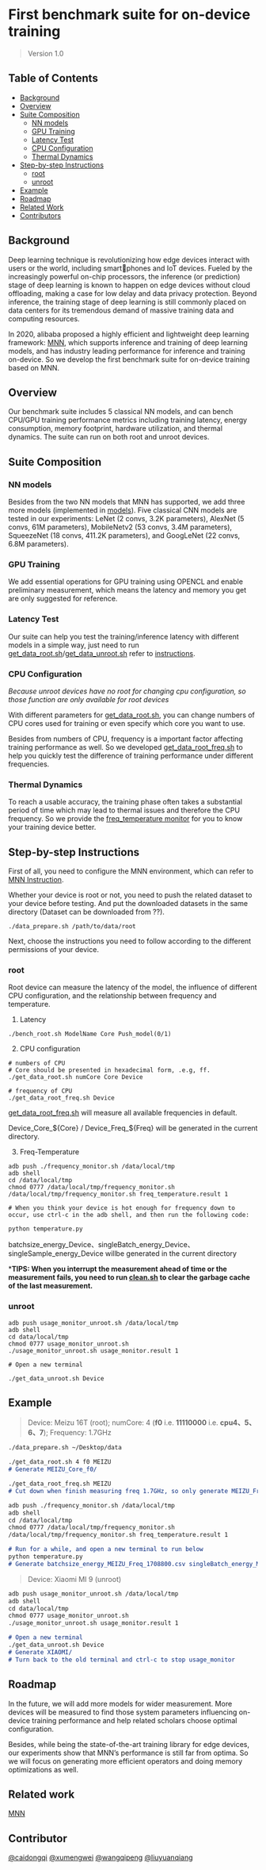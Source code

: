 # First benchmark suite for on-device training

> Version 1.0
## Table of Contents

- [Background](#background)
- [Overview](#overview)
- [Suite Composition](#suite-composition)
  - [NN models](#nn-models)
  - [GPU Training](#gpu-training)
  - [Latency Test](#latency-test)
  - [CPU Configuration](#cpu-configuration)
  - [Thermal Dynamics](#thermal-dynamics)
- [Step-by-step Instructions](#step-by-step-instructions)
  - [root](#root-instruction)
  - [unroot](#unroot-instruction)
- [Example](#example)
- [Roadmap](#roadmap)
- [Related Work](#related-work)
- [Contributors](#contributors)


## Background
Deep learning technique is revolutionizing how edge
devices interact with users or the world, including smartphones and IoT devices. Fueled by the increasingly
powerful on-chip processors, the inference (or prediction) stage of deep learning is known to happen on edge devices without cloud offloading, making a case for low delay and data privacy protection. Beyond inference, the training stage of deep learning is still commonly placed on data centers for its tremendous demand of massive training data and computing resources.

In 2020, alibaba proposed a highly efficient and lightweight deep learning framework: [MNN](https://github.com/alibaba/MNN), which supports inference and training of deep learning models, and has industry leading performance for inference and training on-device. So we develop the first benchmark suite for on-device training based on MNN.

## Overview
Our benchmark suite includes 5 classical NN models, and
can bench CPU/GPU training performance metrics including training latency, energy consumption, memory footprint, hardware utilization, and thermal dynamics. The suite can run on both root and unroot devices.

## Suite Composition

### NN models
Besides from the two NN models that MNN has supported, we add three more models (implemented in [models](../source/models)). Five classical CNN models are tested in our experiments:  LeNet (2 convs, 3.2K parameters), AlexNet (5
convs, 61M parameters), MobileNetv2 (53 convs, 3.4M
parameters), SqueezeNet (18 convs, 411.2K parameters),
and GoogLeNet (22 convs, 6.8M parameters).

### GPU Training
We add essential operations for GPU training using OPENCL and enable preliminary measurement, which means the latency and memory you get are only suggested for reference.

### Latency Test
Our suite can help you test the training/inference latency with different models in a simple way, just need to run [get_data_root.sh](./get_data_root.sh)/[get_data_unroot.sh](./get_data_unroot.sh) refer to [instructions](#step-by-step-instructions).

### CPU Configuration
_Because unroot devices have no root for changing cpu configuration, so those function are only available for root devices_

With different parameters for [get_data_root.sh](./get_data_root.sh), you can change numbers of CPU cores used for training or even specify which core you want to use.

Besides from numbers of CPU, frequency is a important factor affecting training performance as well. So we developed [get_data_root_freq.sh](./get_data_root_freq.sh) to help you quickly test the difference of training performance under different frequencies.
### Thermal Dynamics
To reach a usable accuracy, the training phase often takes a substantial period of time which may lead to thermal issues and therefore the CPU frequency. So we provide the [freq_temperature monitor](./freq_temperature.sh) for you to know your training device better.

## Step-by-step Instructions

First of all, you need to configure the MNN environment, which can refer to [MNN Instruction](https://www.yuque.com/mnn/cn/build_android).

Whether your device is root or not, you need to push the related dataset to your device before testing. And put the downloaded datasets in the same directory (Dataset can be downloaded from ??).

```
./data_prepare.sh /path/to/data/root
```

Next, choose the instructions you need to follow according to the different permissions of your device.
### root
Root device can measure the latency of the model, the influence of different CPU configuration, and the relationship between frequency and temperature.

1. Latency
```
./bench_root.sh ModelName Core Push_model(0/1)
```
2. CPU configuration
```
# numbers of CPU
# Core should be presented in hexadecimal form, .e.g, ff.
./get_data_root.sh numCore Core Device 

# frequency of CPU
./get_data_root_freq.sh Device
```
[get_data_root_freq.sh](./get_data_root_freq.sh) will measure all available frequencies in default. 

Device_Core_${Core} / Device_Freq_${Freq} will be generated in the current directory.


3. Freq-Temperature
```
adb push ./frequency_monitor.sh /data/local/tmp
adb shell
cd /data/local/tmp
chmod 0777 /data/local/tmp/frequency_monitor.sh
/data/local/tmp/frequency_monitor.sh freq_temperature.result 1

# When you think your device is hot enough for frequency down to occur, use ctrl-c in the adb shell, and then run the following code:

python temperature.py
```
batchsize_energy_Device、singleBatch_energy_Device、singleSample_energy_Device willbe generated in the current directory

***TIPS: When you interrupt the measurement ahead of time or the measurement fails, you need to run [clean.sh](./clean.sh) to clear the garbage cache of the last measurement.**

### unroot
```
adb push usage_monitor_unroot.sh /data/local/tmp
adb shell 
cd data/local/tmp
chmod 0777 usage_monitor_unroot.sh
./usage_monitor_unroot.sh usage_monitor.result 1

# Open a new terminal

./get_data_unroot.sh Device
```

## Example
> Device: Meizu 16T (root); numCore: 4 (**f0** i.e. **11110000** i.e. **cpu4、5、6、7**); Frequency: 1.7GHz
```markdown
./data_prepare.sh ~/Desktop/data

./get_data_root.sh 4 f0 MEIZU
# Generate MEIZU_Core_f0/

./get_data_root_freq.sh MEIZU
# Cut down when finish measuring freq 1.7GHz, so only generate MEIZU_Freq_1708800/

adb push ./frequency_monitor.sh /data/local/tmp
adb shell
cd /data/local/tmp
chmod 0777 /data/local/tmp/frequency_monitor.sh
/data/local/tmp/frequency_monitor.sh freq_temperature.result 1

# Run for a while, and open a new terminal to run below
python temperature.py
# Generate batchsize_energy_MEIZU_Freq_1708800.csv singleBatch_energy_MEIZU_Freq_1708800.csv singleSample_energy_MEIZU_Freq_1708800.csv
```

>Device: Xiaomi MI 9 (unroot)

```markdown
adb push usage_monitor_unroot.sh /data/local/tmp
adb shell 
cd data/local/tmp
chmod 0777 usage_monitor_unroot.sh
./usage_monitor_unroot.sh usage_monitor.result 1

# Open a new terminal
./get_data_unroot.sh Device
# Generate XIAOMI/
# Turn back to the old terminal and ctrl-c to stop usage_monitor
```
## Roadmap
In the future, we will add more models for wider measurement. More devices will be measured to find those system parameters influencing on-device training performance and help related scholars choose optimal configuration.

Besides, while being the state-of-the-art training library for edge devices, our experiments show that MNN’s performance is still far from
optima. So we will focus on generating more efficient operators and doing memory optimizations as well.

## Related work
[MNN](https://github.com/alibaba/MNN)

## Contributor
[@caidongqi](https://github.com/caidongqi)
[@xumengwei](https://github.com/xumengwei)
[@wangqipeng](https://github.com/qipengwang)
[@liuyuanqiang](https://github.com/qingyunqu)
